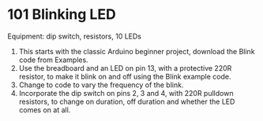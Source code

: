 # 101 Blinking LED
Equipment: dip switch, resistors, 10 LEDs
1.  This starts with the classic Arduino beginner project, download the Blink code from Examples. 
2.  Use the breadboard and an LED on pin 13, with a protective 220R resistor, to make it blink on and off using the Blink example code. 
3.  Change to code to vary the frequency of the blink.
4.  Incorporate the dip switch on pins 2, 3 and 4, with 220R pulldown resistors, to change on duration, off duration and whether the LED comes on at all.
